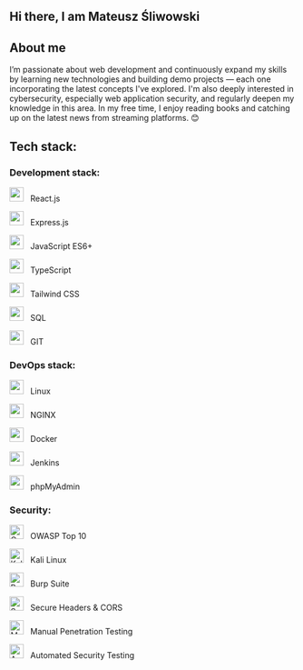 ## Hi there, I am Mateusz Śliwowski

## About me

I’m passionate about web development and continuously expand my skills by learning new technologies and building demo projects — each one incorporating the latest concepts I've explored. I'm also deeply interested in cybersecurity, especially web application security, and regularly deepen my knowledge in this area. In my free time, I enjoy reading books and catching up on the latest news from streaming platforms. 😊

## Tech stack:

### Development stack:

<p align="left">
  <img src="https://cdn.jsdelivr.net/gh/devicons/devicon/icons/react/react-original.svg" width="25"/>&nbsp;&nbsp;
  React.js
</p>
<p align="left">
  <img src="https://img.icons8.com/?size=100&id=9Gfx4Dfxl0JK&format=png&color=000000" width="25"/>&nbsp;&nbsp;
  Express.js
</p>
<p align="left">
  <img src="https://cdn.jsdelivr.net/gh/devicons/devicon@latest/icons/javascript/javascript-original.svg" width="25" />&nbsp;&nbsp;
  JavaScript ES6+
</p>
<p align="left">
  <img src="https://cdn.jsdelivr.net/gh/devicons/devicon/icons/typescript/typescript-original.svg" width="25"/>&nbsp;&nbsp;
  TypeScript
</p>
<p align="left">
  <img src="https://cdn.jsdelivr.net/gh/devicons/devicon/icons/tailwindcss/tailwindcss-original.svg" width="25"/>&nbsp;&nbsp;
  Tailwind CSS
</p>
<p align="left">
  <img src="https://cdn.jsdelivr.net/gh/devicons/devicon/icons/mysql/mysql-original.svg" width="25"/>&nbsp;&nbsp;
  SQL
</p>
<p align="left">
  <img src="https://cdn.jsdelivr.net/gh/devicons/devicon/icons/git/git-original.svg" width="25"/>&nbsp;&nbsp;
  GIT
</p>

### DevOps stack:

<p align="left">
  <img src="https://cdn.jsdelivr.net/gh/devicons/devicon/icons/linux/linux-original.svg" width="25"/>&nbsp;&nbsp;
  Linux
</p>
<p align="left">
  <img src="https://cdn.jsdelivr.net/gh/devicons/devicon/icons/nginx/nginx-original.svg" width="25"/>&nbsp;&nbsp;
  NGINX
</p>
<p align="left">
  <img src="https://cdn.jsdelivr.net/gh/devicons/devicon/icons/docker/docker-original.svg" width="25"/>&nbsp;&nbsp;
  Docker
</p>
<p align="left">
  <img src="https://cdn.jsdelivr.net/gh/devicons/devicon/icons/jenkins/jenkins-original.svg" width="25"/>&nbsp;&nbsp;
  Jenkins
</p>
<p align="left">
  <img src="https://cdn.jsdelivr.net/gh/devicons/devicon/icons/php/php-original.svg" width="25"/>&nbsp;&nbsp;
  phpMyAdmin
</p>

### Security:

<p align="left">
  <img src="https://icon-icons.com/icons2/2480/PNG/512/owasp_logo_icon_149387.png" width="25" alt="OWASP Logo"/>&nbsp;&nbsp;
  OWASP Top 10
</p>

<p align="left">
  <img src="https://icons8.com/icon/54087/kali-linux" width="25" alt="Kali Linux Logo"/>&nbsp;&nbsp;
  Kali Linux
</p>

<p align="left">
  <img src="https://icon-icons.com/icons2/2699/PNG/512/burp_suite_logo_icon_168353.png" width="25" alt="Burp Suite Logo"/>&nbsp;&nbsp;
  Burp Suite
</p>

<p align="left">
  <img src="https://img.icons8.com/ios-filled/50/000000/security-checked.png" width="25" alt="Secure Headers Icon"/>&nbsp;&nbsp;
  Secure Headers & CORS
</p>

<p align="left">
  <img src="https://img.icons8.com/ios-filled/50/000000/inspection.png" width="25" alt="Manual Testing Icon"/>&nbsp;&nbsp;
  Manual Penetration Testing
</p>

<p align="left">
  <img src="https://img.icons8.com/ios-filled/50/000000/robot-2.png" width="25" alt="Automated Testing Icon"/>&nbsp;&nbsp;
  Automated Security Testing
</p>
